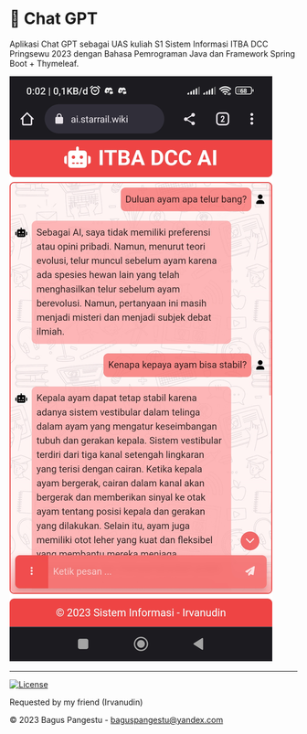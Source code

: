# 💬 Chat GPT

Aplikasi Chat GPT sebagai UAS kuliah S1 Sistem Informasi ITBA DCC Pringsewu 2023 dengan Bahasa Pemrograman Java dan Framework Spring Boot + Thymeleaf.

![Screenshot](screenshot.jpg)

---

[![License](https://img.shields.io/badge/License-MIT-green)](LICENSE)

Requested by my friend (Irvanudin)

© 2023 Bagus Pangestu - <baguspangestu@yandex.com>
